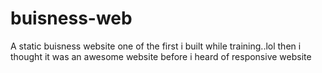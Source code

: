 # buisness-web
A static buisness website
one of the first i  built while training..lol
then i thought it was an awesome website before i heard of responsive website
